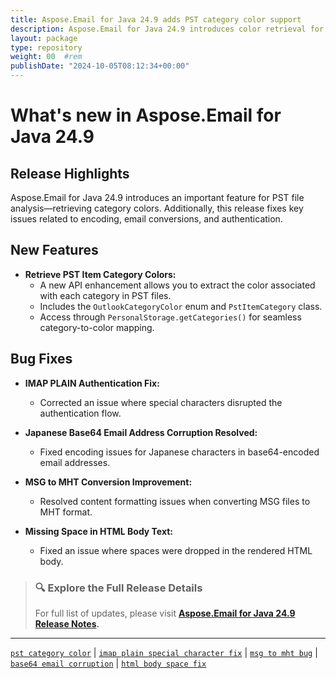 ```yaml
---
title: Aspose.Email for Java 24.9 adds PST category color support
description: Aspose.Email for Java 24.9 introduces color retrieval for PST item categories and resolves issues with IMAP authentication and MSG to MHT conversion.
layout: package
type: repository
weight: 00	#rem
publishDate: "2024-10-05T08:12:34+00:00"
---
```


# What's new in Aspose.Email for Java 24.9

## Release Highlights

Aspose.Email for Java 24.9 introduces an important feature for PST file analysis—retrieving category colors. Additionally, this release fixes key issues related to encoding, email conversions, and authentication.

## New Features

- **Retrieve PST Item Category Colors:**
  - A new API enhancement allows you to extract the color associated with each category in PST files.
  - Includes the `OutlookCategoryColor` enum and `PstItemCategory` class.
  - Access through `PersonalStorage.getCategories()` for seamless category-to-color mapping.

## Bug Fixes

- **IMAP PLAIN Authentication Fix:**
  - Corrected an issue where special characters disrupted the authentication flow.

- **Japanese Base64 Email Address Corruption Resolved:**
  - Fixed encoding issues for Japanese characters in base64-encoded email addresses.

- **MSG to MHT Conversion Improvement:**
  - Resolved content formatting issues when converting MSG files to MHT format.

- **Missing Space in HTML Body Text:**
  - Fixed an issue where spaces were dropped in the rendered HTML body.

> ### 🔍 Explore the Full Release Details
>
> For full list of updates, please visit **[Aspose.Email for Java 24.9 Release Notes](https://releases.aspose.com/email/java/release-notes/2024/aspose-email-for-java-24-9-release-notes/).**

---

[`pst category color`](https://search.aspose.com/q/pst-category-color.html) | [`imap plain special character fix`](https://search.aspose.com/q/imap-plain-special-character-fix.html) | [`msg to mht bug`](https://search.aspose.com/q/msg-to-mht-bug.html) | [`base64 email corruption`](https://search.aspose.com/q/base64-email-corruption.html) | [`html body space fix`](https://search.aspose.com/q/html-body-space-fix.html)
